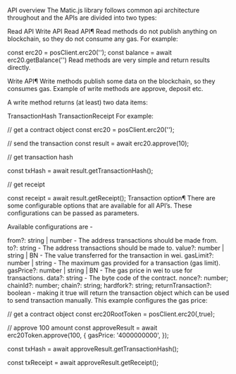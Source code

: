 API overview
The Matic.js library follows common api architecture throughout and the APIs are divided into two types:

Read API
Write API
Read API¶
Read methods do not publish anything on blockchain, so they do not consume any gas. For example:


const erc20 = posClient.erc20('<token address>');
const balance = await erc20.getBalance('<user address>')
Read methods are very simple and return results directly.

Write API¶
Write methods publish some data on the blockchain, so they consumes gas. Example of write methods are approve, deposit etc.

A write method returns (at least) two data items:

TransactionHash
TransactionReceipt
For example:


// get a contract object
const erc20 = posClient.erc20('<token address>');

// send the transaction
const result = await erc20.approve(10);

// get transaction hash

const txHash = await result.getTransactionHash();

// get receipt

const receipt = await result.getReceipt();
Transaction option¶
There are some configurable options that are available for all API’s. These configurations can be passed as parameters.

Available configurations are -

from?: string | number - The address transactions should be made from.
to?: string - The address transactions should be made to.
value?: number | string | BN - The value transferred for the transaction in wei.
gasLimit?: number | string - The maximum gas provided for a transaction (gas limit).
gasPrice?: number | string | BN - The gas price in wei to use for transactions.
data?: string - The byte code of the contract.
nonce?: number;
chainId?: number;
chain?: string;
hardfork?: string;
returnTransaction?: boolean - making it true will return the transaction object which can be used to send transaction manually.
This example configures the gas price:


// get a contract object
const erc20RootToken = posClient.erc20(<root token address>,true);

// approve 100 amount
const approveResult = await erc20Token.approve(100, {
    gasPrice: '4000000000',
});

const txHash = await approveResult.getTransactionHash();

const txReceipt = await approveResult.getReceipt();